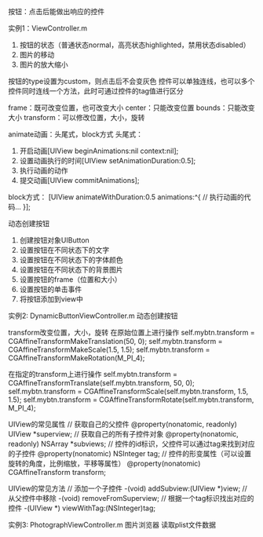 按钮：点击后能做出响应的控件

实例1：ViewController.m
1. 按钮的状态（普通状态normal，高亮状态highlighted，禁用状态disabled）
2. 图片的移动
3. 图片的放大缩小

按钮的type设置为custom，则点击后不会变灰色
控件可以单独连线，也可以多个控件同时连线一个方法，此时可通过控件的tag值进行区分

frame：既可改变位置，也可改变大小
center：只能改变位置
bounds：只能改变大小
transform：可以修改位置，大小，旋转

animate动画：头尾式，block方式
头尾式：
1. 开启动画[UIView beginAnimations:nil context:nil];
2. 设置动画执行的时间[UIView setAnimationDuration:0.5];
3. 执行动画的动作
4. 提交动画[UIView commitAnimations];

block方式：
[UIView animateWithDuration:0.5 animations:^{
// 执行动画的代码...
}];

动态创建按钮
1. 创建按钮对象UIButton
2. 设置按钮在不同状态下的文字
3. 设置按钮在不同状态下的字体颜色
4. 设置按钮在不同状态下的背景图片
5. 设置按钮的frame（位置和大小）
6. 设置按钮的单击事件
7. 将按钮添加到view中

实例2: DynamicButtonViewController.m
动态创建按钮

transform改变位置，大小，旋转
在原始位置上进行操作
self.mybtn.transform = CGAffineTransformMakeTranslation(50, 0);
self.mybtn.transform = CGAffineTransformMakeScale(1.5, 1.5);
self.mybtn.transform = CGAffineTransformMakeRotation(M_PI_4);

在指定的transform上进行操作
self.mybtn.transform = CGAffineTransformTranslate(self.mybtn.transform, 50, 0);
self.mybtn.transform = CGAffineTransformScale(self.mybtn.transform, 1.5, 1.5);
self.mybtn.transform = CGAffineTransformRotate(self.mybtn.transform, M_PI_4);

UIView的常见属性
// 获取自己的父控件
@property(nonatomic, readonly) UIView *superview;
// 获取自己的所有子控件对象
@property(nonatomic, readonly) NSArray *subviews;
// 控件的id标识，父控件可以通过tag来找到对应的子控件
@property(nonatomic) NSInteger tag;
// 控件的形变属性（可以设置旋转的角度，比例缩放，平移等属性）
@property(nonatomic) CGAffineTransform transform;

UIView的常见方法
// 添加一个子控件
-(void) addSubview:(UIView *)view;
// 从父控件中移除
-(void) removeFromSuperview;
// 根据一个tag标识找出对应的控件
-(UIView *) viewWithTag:(NSInteger)tag;

实例3: PhotographViewController.m
图片浏览器
读取plist文件数据
